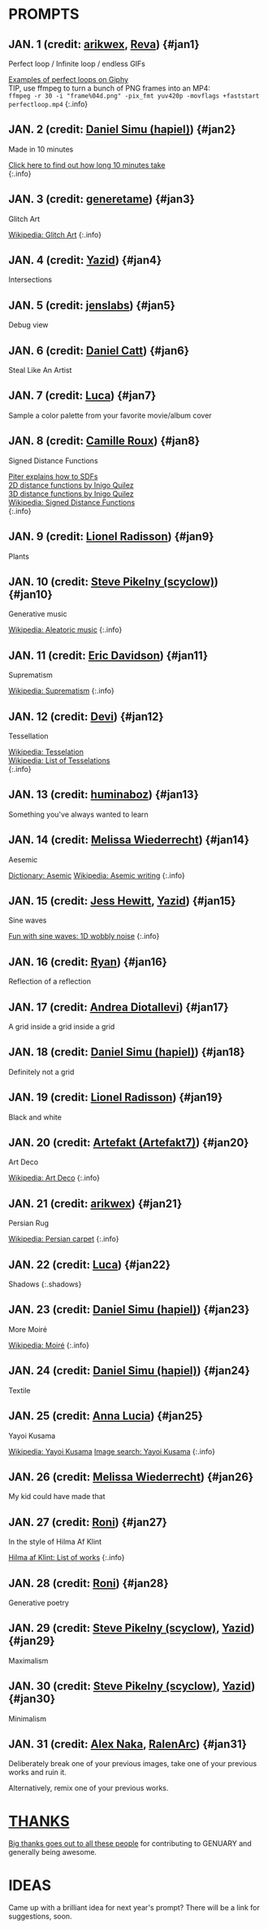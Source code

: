 # PROMPTS

## JAN. 1 <span class="credit">(credit: [arikwex](https://github.com/arikwex), [Reva](https://twitter.com/Reva_fyw))</span> {#jan1}

Perfect loop / Infinite loop / endless GIFs

[Examples of perfect loops on Giphy](https://giphy.com/search/perfect-loop)  
TIP, use ffmpeg to turn a bunch of PNG frames into an MP4:  
`ffmpeg -r 30 -i "frame%04d.png" -pix_fmt yuv420p -movflags +faststart perfectloop.mp4`
{:.info}

## JAN. 2 <span class="credit">(credit: [Daniel Simu (hapiel)](https://twitter.com/Hapiel))</span> {#jan2}

Made in 10 minutes

[Click here to find out how long 10 minutes take](https://www.google.com/search?hl=en&q=timer%2010%20minutes)  
{:.info}

## JAN. 3 <span class="credit">(credit: [generetame](https://twitter.com/generateme_blog))</span> {#jan3}

Glitch Art

[Wikipedia: Glitch Art](https://en.wikipedia.org/wiki/Glitch_art)
{:.info}

## JAN. 4 <span class="credit">(credit: [Yazid](https://twitter.com/Yazid))</span> {#jan4}

Intersections

## JAN. 5 <span class="credit">(credit: [jenslabs](https://twitter.com/jenslabs))</span> {#jan5}

Debug view

## JAN. 6 <span class="credit">(credit: [Daniel Catt](https://twitter.com/revdancatt))</span> {#jan6}

Steal Like An Artist

## JAN. 7 <span class="credit">(credit: [Luca](https://twitter.com/ioan1x))</span> {#jan7}

Sample a color palette from your favorite movie/album cover

## JAN. 8 <span class="credit">(credit: [Camille Roux](https://twitter.com/camillerouxart))</span> {#jan8}

Signed Distance Functions

[Piter explains how to SDFs](wtsdf)  
[2D distance functions by Inigo Quilez](https://iquilezles.org/articles/distfunctions2d/)  
[3D distance functions by Inigo Quilez](https://iquilezles.org/articles/distfunctions/)  
[Wikipedia: Signed Distance Functions](https://en.wikipedia.org/wiki/Signed_distance_function)  
{:.info}

## JAN. 9 <span class="credit">(credit: [Lionel Radisson](https://twitter.com/MAKIO135))</span> {#jan9}

Plants

## JAN. 10 <span class="credit">(credit: [Steve Pikelny (scyclow)](https://twitter.com/steviepxyz))</span> {#jan10}

Generative music

[Wikipedia: Aleatoric music](https://en.wikipedia.org/wiki/Aleatoric_music)
{:.info}

## JAN. 11 <span class="credit">(credit: [Eric Davidson](https://twitter.com/TheBuffED))</span> {#jan11}

Suprematism

[Wikipedia: Suprematism](https://en.wikipedia.org/wiki/Suprematism)
{:.info}

## JAN. 12 <span class="credit">(credit: [Devi](https://twitter.com/deviparikh))</span> {#jan12}

Tessellation

[Wikipedia: Tesselation](https://en.wikipedia.org/wiki/Tessellation)  
[Wikipedia: List of Tesselations](https://en.wikipedia.org/wiki/List_of_tessellations)  
{:.info}

## JAN. 13 <span class="credit">(credit: [huminaboz](https://twitter.com/huminaboz))</span> {#jan13}

Something you've always wanted to learn

## JAN. 14 <span class="credit">(credit: [Melissa Wiederrecht](https://twitter.com/mwiederrecht))</span> {#jan14}

Aesemic

[Dictionary: Asemic](https://dictionary.cambridge.org/us/dictionary/english/asemic)
[Wikipedia: Asemic writing](https://en.wikipedia.org/wiki/Asemic_writing)
{:.info}

## JAN. 15 <span class="credit">(credit: [Jess Hewitt](https://twitter.com/rustysniper1), [Yazid](https://twitter.com/Yazid))</span> {#jan15}

Sine waves

[Fun with sine waves: 1D wobbly noise](https://www.desmos.com/calculator/nhbzwkhij3)
{:.info}

## JAN. 16 <span class="credit">(credit: [Ryan](https://twitter.com/keisans))</span> {#jan16}

Reflection of a reflection

## JAN. 17 <span class="credit">(credit: [Andrea Diotallevi](https://twitter.com/adiotalleviart))</span> {#jan17}

A grid inside a grid inside a grid

## JAN. 18 <span class="credit">(credit: [Daniel Simu (hapiel)](https://twitter.com/Hapiel))</span> {#jan18}

Definitely not a grid

## JAN. 19 <span class="credit">(credit: [Lionel Radisson](https://twitter.com/MAKIO135))</span> {#jan19}

Black and white

## JAN. 20 <span class="credit">(credit: [Artefakt (Artefakt7)](https://twitter.com/artefakt_7))</span> {#jan20}

Art Deco

[Wikipedia: Art Deco](https://en.wikipedia.org/wiki/Art_Deco)
{:.info}

## JAN. 21 <span class="credit">(credit: [arikwex](https://github.com/arikwex))</span> {#jan21}

Persian Rug

[Wikipedia: Persian carpet](https://en.wikipedia.org/wiki/Persian_carpet)
{:.info}

## JAN. 22 <span class="credit">(credit: [Luca](https://twitter.com/ioan1x))</span> {#jan22}

Shadows
{:.shadows}

## JAN. 23 <span class="credit">(credit: [Daniel Simu (hapiel)](https://twitter.com/Hapiel))</span> {#jan23}

More Moiré

[Wikipedia: Moiré](https://en.wikipedia.org/wiki/Moir%C3%A9_pattern)
{:.info}

## JAN. 24 <span class="credit">(credit: [Daniel Simu (hapiel)](https://twitter.com/Hapiel))</span> {#jan24}

Textile

## JAN. 25 <span class="credit">(credit: [Anna Lucia](https://twitter.com/annaluciacodes))</span> {#jan25}

Yayoi Kusama

[Wikipedia: Yayoi Kusama](https://en.wikipedia.org/wiki/Yayoi_Kusama)
[Image search: Yayoi Kusama](https://duckduckgo.com/?q=yayoi+kusama&ia=images&iax=images)
{:.info}

## JAN. 26 <span class="credit">(credit: [Melissa Wiederrecht](https://twitter.com/mwiederrecht))</span> {#jan26}

My kid could have made that

## JAN. 27 <span class="credit">(credit: [Roni](https://twitter.com/KaufmanRoni))</span> {#jan27}

In the style of Hilma Af Klint

[Hilma af Klint: List of works](https://www.wikiart.org/en/hilma-af-klint/all-works#!#filterName:all-paintings-chronologically,resultType:masonry)
{:.info}

## JAN. 28 <span class="credit">(credit: [Roni](https://twitter.com/KaufmanRoni))</span> {#jan28}

Generative poetry

## JAN. 29 <span class="credit">(credit: [Steve Pikelny (scyclow)](https://twitter.com/steviepxyz), [Yazid](https://twitter.com/Yazid))</span> {#jan29}

Maximalism

## JAN. 30 <span class="credit">(credit: [Steve Pikelny (scyclow)](https://twitter.com/steviepxyz), [Yazid](https://twitter.com/Yazid))</span> {#jan30}

Minimalism

## JAN. 31 <span class="credit">(credit: [Alex Naka](https://twitter.com/gottapatchemall), [RalenArc](https://twitter.com/RalenArc))</span> {#jan31}

Deliberately break one of your previous images, take one of your previous works and ruin it. 

Alternatively, remix one of your previous works.

# [THANKS](thanks)

[Big thanks goes out to all these people](thanks) for contributing to GENUARY and generally being awesome.

# IDEAS

Came up with a brilliant idea for next year's prompt? There will be a link for suggestions, soon.

<script>
  onload=_=>{
    let now = new Date(),
        year = now.getFullYear(),
        month = now.getMonth(),
        day = now.getDate();
    
    if (year !== 2023 || month !== 0) return; // The if statement makes sure we only highlight days in January 2023
    let hash = `#jan${day}`;
    if (!document.location.hash) document.location = hash;
    document.querySelector(hash).classList.add("today");
  }
</script>

